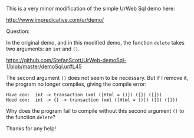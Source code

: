 This is a very minor modification of the simple UrWeb Sql demo here:

http://www.impredicative.com/ur/demo/

Question:

In the original demo, and in this modified demo, the function `delete` takes two arguments: an `int` and `()`.

https://github.com/StefanScott/UrWeb-demoSql-1/blob/master/demoSql.ur#L45

The second argument `()` does not seem to be necessary. But if I remove it, the program no longer compiles, giving the compile error:
```
Have con:  int -> transaction (xml ([Html = ()]) ([]) ([]))
Need con:  int -> {} -> transaction (xml ([Html = ()]) ([]) ([]))
```
Why does the program fail to compile without this second argument `()` to the function `delete`?

Thanks for any help!
